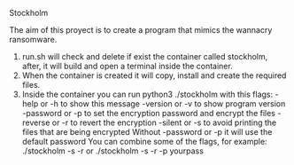 Stockholm

The aim of this proyect is to create a program that mimics the wannacry ransomware.

1. run.sh will check and delete if exist the container called stockholm, after, it will build and open a terminal inside the container.
2. When the container is created it will copy, install and create
the required files.
3. Inside the container you can run python3 ./stockholm with this flags:
    -help or -h to show this message
    -version or -v to show program version
    -password or -p to set the encryption password and encrypt the files
    -reverse or -r to revert the encryption
    -silent or -s to avoid printing the files that are being encrypted
    Without -password or -p it will use the default password
    You can combine some of the flags, for example: ./stockholm -s -r or ./stockholm -s -r -p yourpass
